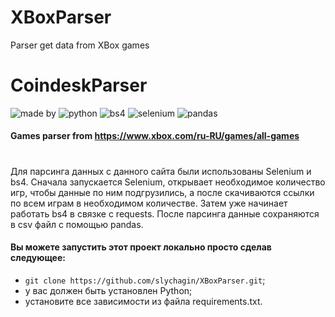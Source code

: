 # XBoxParser
Parser get data from XBox games

# CoindeskParser
![made by](https://img.shields.io/badge/made_by-slychagin-green)
![python](https://img.shields.io/badge/python-v3.10.5-blue)
![bs4](https://img.shields.io/badge/bs4-red)
![selenium](https://img.shields.io/badge/selenium-blue)
![pandas](https://img.shields.io/badge/pandas-green)

#### Games parser from https://www.xbox.com/ru-RU/games/all-games
#
Для парсинга данных с данного сайта были использованы Selenium и bs4.
Сначала запускается Selenium, открывает необходимое количество игр, чтобы данные по ним подгрузились, а после скачиваются ссылки по всем играм в необходимом количестве. Затем уже начинает работать bs4 в связке с requests. После парсинга данные сохраняются в csv файл с помощью pandas.

#### Вы можете запустить этот проект локально просто сделав следующее:
- `git clone https://github.com/slychagin/XBoxParser.git`;
- у вас должен быть установлен Python;
- установите все зависимости из файла requirements.txt.
